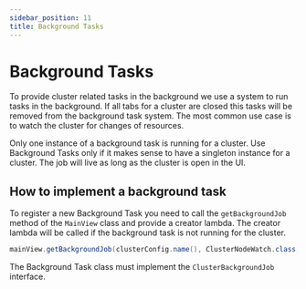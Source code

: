 ```yaml
---
sidebar_position: 11
title: Background Tasks
---
```


# Background Tasks

To provide cluster related tasks in the background we use a system to run tasks in the background. If all tabs for
a cluster are closed this tasks will be removed from the background task system. The most common use case is to
watch the cluster for changes of resources.

Only one instance of a background task is running for a cluster. Use Background Tasks only if it makes sense to have
a singleton instance for a cluster. The job will live as long as the cluster is open in the UI.

## How to implement a background task

To register a new Background Task you need to call the `getBackgroundJob` method of the `MainView` class and
provide a creator lambda. The creator lambda will be called if the background task is not running for the cluster.

```java
mainView.getBackgroundJob(clusterConfig.name(), ClusterNodeWatch.class, () -> new ClusterNodeWatch())
```
The Background Task class must implement the `ClusterBackgroundJob` interface. 





